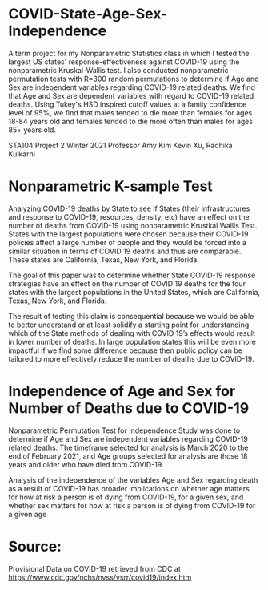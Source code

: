 # COVID-State-Age-Sex-Independence
A term project for my Nonparametric Statistics class in which I tested the largest US states' response-effectiveness against COVID-19 using the nonparametric Kruskal-Wallis test.
I also conducted nonparametric permutation tests with R=300 random permutations to determine if Age and Sex are independent variables regarding COVID-19 related deaths. We find that Age and Sex are dependent variables with regard to COVID-19 related deaths. Using Tukey's HSD inspired cutoff values at a family confidence level of 95%, we find that males tended to die more than females for ages 18-84 years old and females tended to die more often than males for ages 85+ years old.

STA104 Project 2
Winter 2021
Professor Amy Kim
Kevin Xu, Radhika Kulkarni

# Nonparametric K-sample Test
Analyzing COVID-19 deaths by State to see if States (their infrastructures and response to COVID-19, resources, density, etc) have an effect on the number of deaths from COVID-19 using nonparametric Krustkal Wallis Test. States with the largest populations were chosen because their COVID-19 policies affect a large number of people and they would be forced into a similar situation in terms of COVID 19 deaths and thus are comparable. These states are California, Texas, New York, and Florida.

The goal of this paper was to determine whether State COVID-19 response strategies have an effect on the number of COVID 19 deaths for the four states with the largest populations in the United States, which are California, Texas, New York, and Florida.

The result of testing this claim is consequential because we would be able to better understand or at least solidify a starting point for understanding which of the State methods of dealing with COVID 19’s effects would result in lower number of deaths. In large population states this will be even more impactful if we find some difference because then public policy can be tailored to more effectively reduce the number of deaths due to COVID-19.

# Independence of Age and Sex for Number of Deaths due to COVID-19
Nonparametric Permutation Test for Independence
Study was done to determine if Age and Sex are independent variables regarding COVID-19 related deaths. The timeframe selected for analysis is March 2020 to the end of February 2021, and Age groups selected for analysis are those 18 years and older who have died from COVID-19.

Analysis of the independence of the variables Age and Sex regarding death as a result of COVID-19 has broader implications on whether age matters for how at risk a person is of dying from COVID-19, for a given sex, and whether sex matters for how at risk a person is of dying from COVID-19 for a given age

# Source:
Provisional Data on COVID-19 retrieved from CDC at https://www.cdc.gov/nchs/nvss/vsrr/covid19/index.htm

